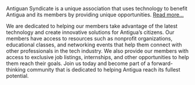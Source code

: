 <!--
 Copyright 2023 Kyle King
 
 Licensed under the Apache License, Version 2.0 (the "License");
 you may not use this file except in compliance with the License.
 You may obtain a copy of the License at
 
     http://www.apache.org/licenses/LICENSE-2.0
 
 Unless required by applicable law or agreed to in writing, software
 distributed under the License is distributed on an "AS IS" BASIS,
 WITHOUT WARRANTIES OR CONDITIONS OF ANY KIND, either express or implied.
 See the License for the specific language governing permissions and
 limitations under the License.
-->

Antiguan Syndicate is a unique association that uses technology to benefit Antigua and its members by providing unique opportunities. <a href="/about">Read more...</a>

 We are dedicated to helping our members take advantage of the latest technology and create innovative solutions for Antigua’s citizens. Our members have access to resources such as nonprofit organizations, educational classes, and networking events that help them connect with other professionals in the tech industry. We also provide our members with access to exclusive job listings, internships, and other opportunities to help them reach their goals. Join us today and become part of a forward-thinking community that is dedicated to helping Antigua reach its fullest potential.